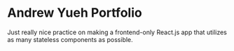 # Andrew Yueh Portfolio

Just really nice practice on making a frontend-only React.js app that utilizes
as many stateless components as possible.

